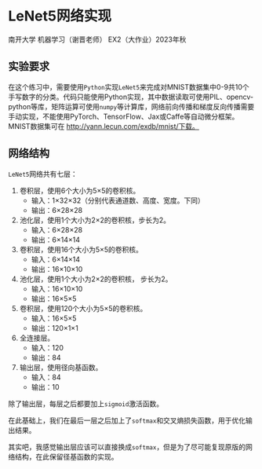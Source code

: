 # LeNet5网络实现

南开大学 机器学习（谢晋老师） EX2（大作业）2023年秋

## 实验要求

在这个练习中，需要使用`Python`实现`LeNet5`来完成对MNIST数据集中0-9共10个手写数字的分类。代码只能使用Python实现，其中数据读取可使用PIL、opencv-python等库，矩阵运算可使用`numpy`等计算库，网络前向传播和梯度反向传播需要手动实现，不能使用PyTorch、TensorFlow、Jax或Caffe等自动微分框架。MNIST数据集可在 http://yann.lecun.com/exdb/mnist/下载。

## 网络结构

`LeNet5`网络共有七层：

1. 卷积层，使用6个大小为5×5的卷积核。
   + 输入：1×32×32（分别代表通道数、高度、宽度。下同）
   + 输出：6×28×28
2. 池化层，使用1个大小为2×2的卷积核，步长为2。
   + 输入：6×28×28
   + 输出：6×14×14
3. 卷积层，使用16个大小为5×5的卷积核。
   + 输入：6×14×14
   + 输出：16×10×10
4. 池化层，使用1个大小为2×2的卷积核， 步长为2。
   + 输入：16×10×10
   + 输出：16×5×5
5. 卷积层，使用120个大小为5×5的卷积核。
   + 输入：16×5×5
   + 输出：120×1×1
6. 全连接层。
   + 输入：120
   + 输出：84
7. 输出层，使用径向基函数。
   + 输入：84
   + 输出：10

除了输出层，每层之后都要加上`sigmoid`激活函数。

在此基础上，我们在最后一层之后加上了`softmax`和交叉熵损失函数，用于优化输出结果。

其实吧，我感觉输出层应该可以直接换成`softmax`，但是为了尽可能复现原版的网络结构，在此保留径基函数的实现。

